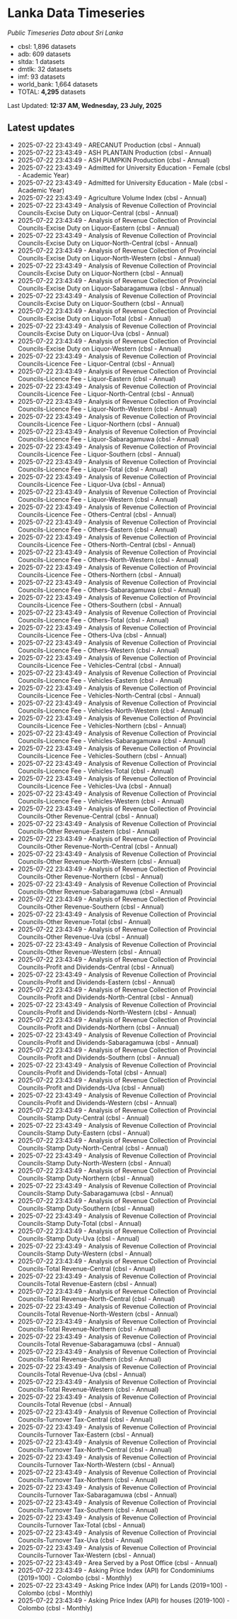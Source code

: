 # Lanka Data Timeseries
*Public Timeseries Data about Sri Lanka*

* cbsl: 1,896 datasets
* adb: 609 datasets
* sltda: 1 datasets
* dmtlk: 32 datasets
* imf: 93 datasets
* world_bank: 1,664 datasets
* TOTAL: **4,295** datasets

Last Updated: **12:37 AM, Wednesday, 23 July, 2025**

## Latest updates

* 2025-07-22 23:43:49 - ARECANUT Production (cbsl - Annual)
* 2025-07-22 23:43:49 - ASH PLANTAIN Production (cbsl - Annual)
* 2025-07-22 23:43:49 - ASH PUMPKIN Production (cbsl - Annual)
* 2025-07-22 23:43:49 - Admitted for University Education - Female (cbsl - Academic Year)
* 2025-07-22 23:43:49 - Admitted for University Education - Male (cbsl - Academic Year)
* 2025-07-22 23:43:49 - Agriculture Volume Index (cbsl - Annual)
* 2025-07-22 23:43:49 - Analysis of Revenue Collection of Provincial Councils-Excise Duty on Liquor-Central (cbsl - Annual)
* 2025-07-22 23:43:49 - Analysis of Revenue Collection of Provincial Councils-Excise Duty on Liquor-Eastern (cbsl - Annual)
* 2025-07-22 23:43:49 - Analysis of Revenue Collection of Provincial Councils-Excise Duty on Liquor-North-Central (cbsl - Annual)
* 2025-07-22 23:43:49 - Analysis of Revenue Collection of Provincial Councils-Excise Duty on Liquor-North-Western (cbsl - Annual)
* 2025-07-22 23:43:49 - Analysis of Revenue Collection of Provincial Councils-Excise Duty on Liquor-Northern (cbsl - Annual)
* 2025-07-22 23:43:49 - Analysis of Revenue Collection of Provincial Councils-Excise Duty on Liquor-Sabaragamuwa (cbsl - Annual)
* 2025-07-22 23:43:49 - Analysis of Revenue Collection of Provincial Councils-Excise Duty on Liquor-Southern (cbsl - Annual)
* 2025-07-22 23:43:49 - Analysis of Revenue Collection of Provincial Councils-Excise Duty on Liquor-Total (cbsl - Annual)
* 2025-07-22 23:43:49 - Analysis of Revenue Collection of Provincial Councils-Excise Duty on Liquor-Uva (cbsl - Annual)
* 2025-07-22 23:43:49 - Analysis of Revenue Collection of Provincial Councils-Excise Duty on Liquor-Western (cbsl - Annual)
* 2025-07-22 23:43:49 - Analysis of Revenue Collection of Provincial Councils-Licence Fee - Liquor-Central (cbsl - Annual)
* 2025-07-22 23:43:49 - Analysis of Revenue Collection of Provincial Councils-Licence Fee - Liquor-Eastern (cbsl - Annual)
* 2025-07-22 23:43:49 - Analysis of Revenue Collection of Provincial Councils-Licence Fee - Liquor-North-Central (cbsl - Annual)
* 2025-07-22 23:43:49 - Analysis of Revenue Collection of Provincial Councils-Licence Fee - Liquor-North-Western (cbsl - Annual)
* 2025-07-22 23:43:49 - Analysis of Revenue Collection of Provincial Councils-Licence Fee - Liquor-Northern (cbsl - Annual)
* 2025-07-22 23:43:49 - Analysis of Revenue Collection of Provincial Councils-Licence Fee - Liquor-Sabaragamuwa (cbsl - Annual)
* 2025-07-22 23:43:49 - Analysis of Revenue Collection of Provincial Councils-Licence Fee - Liquor-Southern (cbsl - Annual)
* 2025-07-22 23:43:49 - Analysis of Revenue Collection of Provincial Councils-Licence Fee - Liquor-Total (cbsl - Annual)
* 2025-07-22 23:43:49 - Analysis of Revenue Collection of Provincial Councils-Licence Fee - Liquor-Uva (cbsl - Annual)
* 2025-07-22 23:43:49 - Analysis of Revenue Collection of Provincial Councils-Licence Fee - Liquor-Western (cbsl - Annual)
* 2025-07-22 23:43:49 - Analysis of Revenue Collection of Provincial Councils-Licence Fee - Others-Central (cbsl - Annual)
* 2025-07-22 23:43:49 - Analysis of Revenue Collection of Provincial Councils-Licence Fee - Others-Eastern (cbsl - Annual)
* 2025-07-22 23:43:49 - Analysis of Revenue Collection of Provincial Councils-Licence Fee - Others-North-Central (cbsl - Annual)
* 2025-07-22 23:43:49 - Analysis of Revenue Collection of Provincial Councils-Licence Fee - Others-North-Western (cbsl - Annual)
* 2025-07-22 23:43:49 - Analysis of Revenue Collection of Provincial Councils-Licence Fee - Others-Northern (cbsl - Annual)
* 2025-07-22 23:43:49 - Analysis of Revenue Collection of Provincial Councils-Licence Fee - Others-Sabaragamuwa (cbsl - Annual)
* 2025-07-22 23:43:49 - Analysis of Revenue Collection of Provincial Councils-Licence Fee - Others-Southern (cbsl - Annual)
* 2025-07-22 23:43:49 - Analysis of Revenue Collection of Provincial Councils-Licence Fee - Others-Total (cbsl - Annual)
* 2025-07-22 23:43:49 - Analysis of Revenue Collection of Provincial Councils-Licence Fee - Others-Uva (cbsl - Annual)
* 2025-07-22 23:43:49 - Analysis of Revenue Collection of Provincial Councils-Licence Fee - Others-Western (cbsl - Annual)
* 2025-07-22 23:43:49 - Analysis of Revenue Collection of Provincial Councils-Licence Fee - Vehicles-Central (cbsl - Annual)
* 2025-07-22 23:43:49 - Analysis of Revenue Collection of Provincial Councils-Licence Fee - Vehicles-Eastern (cbsl - Annual)
* 2025-07-22 23:43:49 - Analysis of Revenue Collection of Provincial Councils-Licence Fee - Vehicles-North-Central (cbsl - Annual)
* 2025-07-22 23:43:49 - Analysis of Revenue Collection of Provincial Councils-Licence Fee - Vehicles-North-Western (cbsl - Annual)
* 2025-07-22 23:43:49 - Analysis of Revenue Collection of Provincial Councils-Licence Fee - Vehicles-Northern (cbsl - Annual)
* 2025-07-22 23:43:49 - Analysis of Revenue Collection of Provincial Councils-Licence Fee - Vehicles-Sabaragamuwa (cbsl - Annual)
* 2025-07-22 23:43:49 - Analysis of Revenue Collection of Provincial Councils-Licence Fee - Vehicles-Southern (cbsl - Annual)
* 2025-07-22 23:43:49 - Analysis of Revenue Collection of Provincial Councils-Licence Fee - Vehicles-Total (cbsl - Annual)
* 2025-07-22 23:43:49 - Analysis of Revenue Collection of Provincial Councils-Licence Fee - Vehicles-Uva (cbsl - Annual)
* 2025-07-22 23:43:49 - Analysis of Revenue Collection of Provincial Councils-Licence Fee - Vehicles-Western (cbsl - Annual)
* 2025-07-22 23:43:49 - Analysis of Revenue Collection of Provincial Councils-Other Revenue-Central (cbsl - Annual)
* 2025-07-22 23:43:49 - Analysis of Revenue Collection of Provincial Councils-Other Revenue-Eastern (cbsl - Annual)
* 2025-07-22 23:43:49 - Analysis of Revenue Collection of Provincial Councils-Other Revenue-North-Central (cbsl - Annual)
* 2025-07-22 23:43:49 - Analysis of Revenue Collection of Provincial Councils-Other Revenue-North-Western (cbsl - Annual)
* 2025-07-22 23:43:49 - Analysis of Revenue Collection of Provincial Councils-Other Revenue-Northern (cbsl - Annual)
* 2025-07-22 23:43:49 - Analysis of Revenue Collection of Provincial Councils-Other Revenue-Sabaragamuwa (cbsl - Annual)
* 2025-07-22 23:43:49 - Analysis of Revenue Collection of Provincial Councils-Other Revenue-Southern (cbsl - Annual)
* 2025-07-22 23:43:49 - Analysis of Revenue Collection of Provincial Councils-Other Revenue-Total (cbsl - Annual)
* 2025-07-22 23:43:49 - Analysis of Revenue Collection of Provincial Councils-Other Revenue-Uva (cbsl - Annual)
* 2025-07-22 23:43:49 - Analysis of Revenue Collection of Provincial Councils-Other Revenue-Western (cbsl - Annual)
* 2025-07-22 23:43:49 - Analysis of Revenue Collection of Provincial Councils-Profit and Dividends-Central (cbsl - Annual)
* 2025-07-22 23:43:49 - Analysis of Revenue Collection of Provincial Councils-Profit and Dividends-Eastern (cbsl - Annual)
* 2025-07-22 23:43:49 - Analysis of Revenue Collection of Provincial Councils-Profit and Dividends-North-Central (cbsl - Annual)
* 2025-07-22 23:43:49 - Analysis of Revenue Collection of Provincial Councils-Profit and Dividends-North-Western (cbsl - Annual)
* 2025-07-22 23:43:49 - Analysis of Revenue Collection of Provincial Councils-Profit and Dividends-Northern (cbsl - Annual)
* 2025-07-22 23:43:49 - Analysis of Revenue Collection of Provincial Councils-Profit and Dividends-Sabaragamuwa (cbsl - Annual)
* 2025-07-22 23:43:49 - Analysis of Revenue Collection of Provincial Councils-Profit and Dividends-Southern (cbsl - Annual)
* 2025-07-22 23:43:49 - Analysis of Revenue Collection of Provincial Councils-Profit and Dividends-Total (cbsl - Annual)
* 2025-07-22 23:43:49 - Analysis of Revenue Collection of Provincial Councils-Profit and Dividends-Uva (cbsl - Annual)
* 2025-07-22 23:43:49 - Analysis of Revenue Collection of Provincial Councils-Profit and Dividends-Western (cbsl - Annual)
* 2025-07-22 23:43:49 - Analysis of Revenue Collection of Provincial Councils-Stamp Duty-Central (cbsl - Annual)
* 2025-07-22 23:43:49 - Analysis of Revenue Collection of Provincial Councils-Stamp Duty-Eastern (cbsl - Annual)
* 2025-07-22 23:43:49 - Analysis of Revenue Collection of Provincial Councils-Stamp Duty-North-Central (cbsl - Annual)
* 2025-07-22 23:43:49 - Analysis of Revenue Collection of Provincial Councils-Stamp Duty-North-Western (cbsl - Annual)
* 2025-07-22 23:43:49 - Analysis of Revenue Collection of Provincial Councils-Stamp Duty-Northern (cbsl - Annual)
* 2025-07-22 23:43:49 - Analysis of Revenue Collection of Provincial Councils-Stamp Duty-Sabaragamuwa (cbsl - Annual)
* 2025-07-22 23:43:49 - Analysis of Revenue Collection of Provincial Councils-Stamp Duty-Southern (cbsl - Annual)
* 2025-07-22 23:43:49 - Analysis of Revenue Collection of Provincial Councils-Stamp Duty-Total (cbsl - Annual)
* 2025-07-22 23:43:49 - Analysis of Revenue Collection of Provincial Councils-Stamp Duty-Uva (cbsl - Annual)
* 2025-07-22 23:43:49 - Analysis of Revenue Collection of Provincial Councils-Stamp Duty-Western (cbsl - Annual)
* 2025-07-22 23:43:49 - Analysis of Revenue Collection of Provincial Councils-Total Revenue-Central (cbsl - Annual)
* 2025-07-22 23:43:49 - Analysis of Revenue Collection of Provincial Councils-Total Revenue-Eastern (cbsl - Annual)
* 2025-07-22 23:43:49 - Analysis of Revenue Collection of Provincial Councils-Total Revenue-North-Central (cbsl - Annual)
* 2025-07-22 23:43:49 - Analysis of Revenue Collection of Provincial Councils-Total Revenue-North-Western (cbsl - Annual)
* 2025-07-22 23:43:49 - Analysis of Revenue Collection of Provincial Councils-Total Revenue-Northern (cbsl - Annual)
* 2025-07-22 23:43:49 - Analysis of Revenue Collection of Provincial Councils-Total Revenue-Sabaragamuwa (cbsl - Annual)
* 2025-07-22 23:43:49 - Analysis of Revenue Collection of Provincial Councils-Total Revenue-Southern (cbsl - Annual)
* 2025-07-22 23:43:49 - Analysis of Revenue Collection of Provincial Councils-Total Revenue-Uva (cbsl - Annual)
* 2025-07-22 23:43:49 - Analysis of Revenue Collection of Provincial Councils-Total Revenue-Western (cbsl - Annual)
* 2025-07-22 23:43:49 - Analysis of Revenue Collection of Provincial Councils-Total Revenue (cbsl - Annual)
* 2025-07-22 23:43:49 - Analysis of Revenue Collection of Provincial Councils-Turnover Tax-Central (cbsl - Annual)
* 2025-07-22 23:43:49 - Analysis of Revenue Collection of Provincial Councils-Turnover Tax-Eastern (cbsl - Annual)
* 2025-07-22 23:43:49 - Analysis of Revenue Collection of Provincial Councils-Turnover Tax-North-Central (cbsl - Annual)
* 2025-07-22 23:43:49 - Analysis of Revenue Collection of Provincial Councils-Turnover Tax-North-Western (cbsl - Annual)
* 2025-07-22 23:43:49 - Analysis of Revenue Collection of Provincial Councils-Turnover Tax-Northern (cbsl - Annual)
* 2025-07-22 23:43:49 - Analysis of Revenue Collection of Provincial Councils-Turnover Tax-Sabaragamuwa (cbsl - Annual)
* 2025-07-22 23:43:49 - Analysis of Revenue Collection of Provincial Councils-Turnover Tax-Southern (cbsl - Annual)
* 2025-07-22 23:43:49 - Analysis of Revenue Collection of Provincial Councils-Turnover Tax-Total (cbsl - Annual)
* 2025-07-22 23:43:49 - Analysis of Revenue Collection of Provincial Councils-Turnover Tax-Uva (cbsl - Annual)
* 2025-07-22 23:43:49 - Analysis of Revenue Collection of Provincial Councils-Turnover Tax-Western (cbsl - Annual)
* 2025-07-22 23:43:49 - Area Served by a Post Office (cbsl - Annual)
* 2025-07-22 23:43:49 - Asking Price Index (API) for Condominiums (2019=100) - Colombo (cbsl - Monthly)
* 2025-07-22 23:43:49 - Asking Price Index (API) for Lands (2019=100) - Colombo (cbsl - Monthly)
* 2025-07-22 23:43:49 - Asking Price Index (API) for houses (2019-100) - Colombo (cbsl - Monthly)